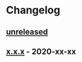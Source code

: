 # Changelog

## [unreleased]

## [x.x.x] - 2020-xx-xx


[unreleased]: https://github.com/rollify/rollify/compare/v0.1.0...HEAD
[x.x.x]: https://github.com/rollify/rollify/releases/tag/vx.x.x
